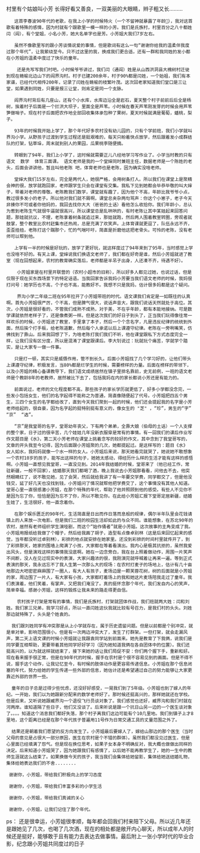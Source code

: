 

村里有个姑娘叫小芳   长得好看又善良，一双美丽的大眼睛，辫子粗又长.........  

       这首李春波90年代的老歌，在我上小学的时候特火（一个不留神就暴露了年龄😬），我对这首歌有着特殊的感情，因为村就有个跟歌里一模一样的小芳。我们是氏族村，村里百分之八十都姓闫（阎），有个堂姐，小名小芳，她大名单字也是芳。小芳姐大我们7岁左右。

       虽然不像歌里写的跟小芳谈情说爱的事情，但是歌词有这么一句“谢谢你给我的温柔伴我度过那个年代”，让我萦绕至今。只不过这里的我，换成我们更合适，还有一群和我同姓的发小都在小芳姐的温柔中度过了快乐的童年。

        还是先写写我们村吧。小时候爷爷讲过，我们闫（通阎）姓是从山西洪洞县大槐树村迁徙到现在赣榆北边山下的阎界沟村。村子已建200余年，村子90%都是闫姓，一个始祖，我们有本家谱，已经代代相传200年，记录了闫姓在赣榆的枝繁叶茂。这次回老家知道我们堂口是三让堂，如果遇到同姓，只要是报三让堂，则肯定是同一个支脉。

       阎界沟村背后有几座山，还有个小水库，水库边沿全是岩石，夏天整个村子前前后后全是杨树，挨着村子后面是一个拦洪大坝子，里面全是芦苇。小时候在春天芦苇刚发芽的时候会用芦苇笋做哨子。现在村子后面把农作地全部回收集体承包种了果树，夏天时候就满是葡萄，蟠桃，梨子。

       93年的时候我开始上学了，那个年代好多农村没有幼儿园的，只有个学前班，我们小学就叫界沟小学。从野孩子过渡到学生过程还是挺艰难的，每天只盼着快点放学，然后跟着发小成群结队的打架，钻草垛，周末就到别人的果园，瓜果桃李随便摘。

       转眼到了94年，我们上小学了，这时候就需要正儿八经地学习写作业了。小学当时教的只有语文  数学  体育三面课。 语文老师是我的一个堂婶同时兼班主任，数据老师是一个陈姓的老头，后面会讲讲他，暂且叫他老陈 吧，体育老师也是老陈，因为确实没啥老师。

       堂婶大我们15岁左右，完全是两代人，她很严格，会用树条打人。所以我们在课堂上是聚精会神的很，放学就跑回家，老师跟学生只会在课堂有交集。我私下见到她都会毕恭毕敬的叫大婶子，带着对老师的尊敬。老陈教我们数学，课堂就有趣了，因为他个不高，年龄比我爷爷小点，教过很多发小的老子。所以他对我们就不屑啊，课堂总夹杂两句骂声：你这个小崽子，老子今天非揍你不可或者你他妈的，我回去找你大大（爸爸的土话）看他怎么收拾你。我们年龄小，总认为惹到老陈生气就很牛逼就很高兴，所以课堂总是乱哄哄的，有时老陈让其中某娃起来回答问题，那娃就抗议，不理，老陈拿着树条就追过来，那娃就跑，然后两人围着教室转圈，旁观者就鼓掌，整个教室比农村赶集市还热闹，总是充满了欢笑声。上体育课就更逗了，队伍永远不齐，歪歪扭扭，老陈打这个踹那个，忙的气喘吁吁，简直是折磨他这把老骨头。可怜的老陈，没有老师可以帮到他。

       上学有一半的时候是好玩的，放学了更好玩，就这样度过了94年来到了95年，当时感觉上学也没啥不好的。有天上课，堂婶说我们换语文老师了，我们都在好奇是谁，然后小芳姐就进了教室（现在回想起来，农村的教育确实落后，老师都是半吊子出身，人还凑不齐，待遇不好）。

        小芳姐家是在村里开联营的（农村小超市的旧称），所以好多人都见过她，也说过话，但是仅限于现在买东西场景下的特定话语。当我回家告诉我妈小芳要当我们语文老师的时候，我妈很打问号：她学历也不高，个子也不高，能教好不。我想不只是我妈，估计很多妈都是这个疑问。

        界沟小学二年级二班在95年拉开了小芳姐带班的时代。语文课我们肯定是一如既往的认真啊。首先小芳姐很严厉，个不高，但是脾气很大，说话声音大，跟我们说话天然就处于高位。其次，小芳姐是很好看的，不管我们成熟不成熟，对于美，不在乎年龄，都有本能地接纳。可是数学课就依然老样子了，还是像煮粥一样。但是这次我们的好日子到头了，正当我们玩得像往常一样欢乐的时候，小芳姐进了教室，手里拿了本子，然后一个个念名字，凡是违反纪律的统统到外面，然后挨个打手板，给老陈道歉，然后每个人承诺以后上课遵守纪律。老陈在一旁咧嘴笑，仿佛找到了靠山。后来我回想了下，为啥老陈打我们我们不听，他在课堂跟私下方式态度完全一样，让我们没有区分度，所以是混淆了课堂跟课后。李大钊说过：玩就玩个痛苦，学就学个踏实，是让大家专一做一件事。

       只是打一顿，其实只是威慑作用，管不到长久。后面小芳姐找了几个学习好的，让他们带头上课遵守纪律，积极发言，当80%都是烂学生的时候，需要榜样的力量。后面在榜样的带领下，以及小芳姐的精心备课教导下，我们语文成绩居然在镇子里排名靠前，史无前例，一班的语文老师是个教龄8年的老教师，居然被比下去了，包括我妈在内的家长都说小芳还是有能力的。

       前面说过，老师的文化程度都不高，那些孩子的家长学历就更低了，好多小学都没念完，一些发小包括女生，他们的名字起得不能称之为普通，简直像随便起了代号。小芳姐把四五个男生，三四个女生的名字都给改了，直到今天我们聚到一起的时候，他们还会提起我的名字是小芳老师给起的，很自豪，因为名字起的挺特别挺有意义的，像女生的 "芝" ，“珍”，男生的“字” “京”  “选”。

       “京”是我堂哥的名字，堂哥幼年丧父，下有两个弟弟，全靠大娘（伯母的土话）一个人支撑的整个家，日子过的很辛苦，几个娃娃几年没新衣服穿是常有的事情。有一回我们的课后作业写作文题目是《水》，第二天小芳老师在课堂上挑着念写的较好的作文，其中念到了我堂哥写的，文章的开头我至今记得，因为后面跟小芳姐聚的几次，她都提起过。是这样写的：题目《水》 女人如水，我妈妈就像一个水一样的女人。小芳姐后来说，那天她看完就哭了，她说她不敢想象一个农村10岁的孩子，能写出这样的句子，她她太感动，得经历什么样的生活才能有这样的感悟啊。小芳姐一直想见我堂哥，一直没见到。2014年我结婚的时候，堂哥来了（他已经工作，常驻新疆，一般不回家），结婚那天我们都喝了酒，晚上我说去小芳姐那看看，问他去不去，他突然眼睛红了，说不敢见她，见了会哭，然后就给我讲了有一年要交学费，同学都交了，但是他没钱交，延了好几天也没找到钱，小芳姐问了情况就帮他把学费交了，这个事情没有其他人知道。堂哥心里一直很感激小芳姐，在那个特殊的年代，帮助了他并照顾到他的感受。有些人不见你不是因为忘了你，恰恰是因为忘不了你，所以不敢见你。在此给小芳姐汇报下堂哥定居新疆，结婚生娃了，生活很好，他一直念着你。

       在那个娱乐匮乏的90年代，生活简直是日出而作日落而息般的规律，偶尔半年队里会花钱请镇上的人来放一次电影。但是我们二班的校园生活却如此的与众不同。谁能想象，在苏北90年的农村，居然有老师组织学生演哑剧，而这个“始作俑者”就是小芳姐。这次故事的主角变成了我。小芳姐用报纸给我做了个帽子，然后给我画了胡子，造型有点像卓别林（这是后来回忆起来的感觉，当年都没听过卓别林），彩排的地点就安排在她家里。还没到彩排的时间村里就传开了，到了彩排那天，她家的围墙上爬满了小孩，大家都在等着看演出。我内心是极其抗拒的，虽然我爱出风头，但是演戏这样的事情我没底啊。她在一边念旁白，我在台上照着做动作，周围一片笑声不间断，没人在见过现实中的表演，大家兴趣浓的很，我刚演完就呼喊着让再来一遍。等到正式表演的那天，我永远忘不了我人生第一次那么大的现场：在农村打麦子的场地上，估计有几十亩地那边大吧密密麻麻围了一圈人，有大人有孩子，麦场边是一颗芙蓉花树，树的后面就是小芳姐的家，周边围了一片人，有大家有小孩，大家都盯着场上的我和她这片麦场陪我走过了童年。我们表演着，他们笑着，有掌声，又把我们淹没了。真的挺怀念那个年代，我们发自内心的笑声，简单幸福。感谢小芳姐，这样的锻炼让我未来的路走得更自信。

        农村孩子打架是常有的事情，我们是氏族村，打架就团体作战，我们班就两大姓：闫和刘姓。我们家三兄弟，我学习好点，所以一直闫姓这伙我就比较有号召力，是我们村的头头。刘姓那边就特殊了，头头是个姓袁的。

      我们跟刘姓同学有冲突那是从上小学就存在，属于历史遗留问题。但是以前都是个别冲突，就是单对单，影响范围很小。但是有一次两边冲突大了，发生了打群架。一但打架，就会走漏风声，第二天上语文课的时候小芳姐就让我跟袁同学站到前面来。她先是教育了下我俩，说我们是同学要互相帮助，更要带着其他同学好好学习（因为她知道我俩在各自团体中的位置）。我们还挺高兴的，以为就这样就结束了，接下来她的话让我们局促不安：你们两个握下手，重新和好。现在看来握手很正常，但是在90年代的时候，握手在农村是个很不容易见到的画面。但是不得不说，握手这个动作，让我记忆至今，有时候的肢体动作是更容易传递信息。小芳姐在那个信息闭塞的年代，努力给她的学生传递一些外部的信息，她估计还是希望通过自己的努力能够让大家更靠近外部的世界一些。

      童年的日子总是过得少些忧虑，还没好好感受，一晃我们到了5年级。小芳姐也到了嫁人的年纪。一开始，我们以为她跟新分配来的数学老师好了。那时候还挺高兴的，那样她就还在学校。但是后来，又听说她跟臧界沟一个退役飞行员谈对象了。我们感觉也还好，臧界沟和我们村就在河两岸。谁知道隔了些日子，他们又没谈了。后来听说是跟一个抗日山另一边的一个医生谈对象了。。。。知道这个消息我们都好失落，那个村子离我们这边可能有个10几里地。我们到镇子上才8里地，这个距离已经是在那个年代孩子普遍用11号作为日常交通工具的丈量范围之外了。

      结果还是朝着我们愿望的反方向发生了。小芳姐最后要嫁人了，嫁给山那边的那个医生（当时父母的意见是占很大一部分原因，医生在农村是个不错的群体）。虽然我们都没见过医生，但是心里面已经填满了怨气。但是现在换位思考，如果子女本身不明确反对，我大概也做做出同样的决定。后来知道小芳姐哭了，因为她跟我们有感情了，以后她不能再教学生了，她的一生中的教师生涯就这么结束了。如果换做今天的孩子，我当我们会集体给她留影，集体给她送结婚礼物，集体给她表达我们的不舍........

     谢谢你，小芳姐，带给我们积极向上的学习态度

     谢谢你，小芳姐，带给我们丰富多彩的小学生活

     谢谢你，小芳姐，带给我们真诚的关心

     谢谢你，小芳姐，让我们记住了那个年代。

ps： 还是很幸运，小芳姐很孝顺，每年都会回我们村来陪下父母。所以近几年还是跟她见了几次，也喝了几次酒，现在的相处都是敞开内心聊天，所以成年人的时候还是挺好，能够敢于且有能力去表达去做事情。最后附上一张小学时代的毕业合影，纪念跟小芳姐共同度过的日子
